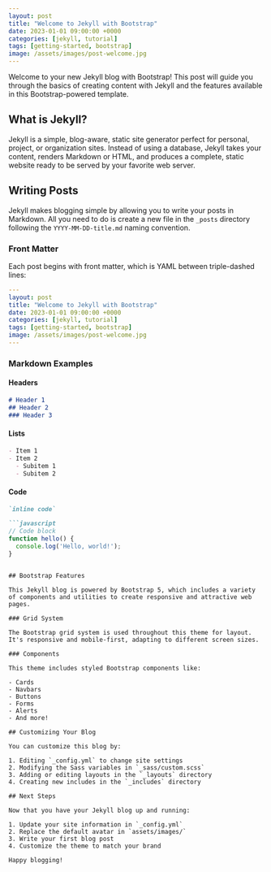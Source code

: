 ```yaml
---
layout: post
title: "Welcome to Jekyll with Bootstrap"
date: 2023-01-01 09:00:00 +0000
categories: [jekyll, tutorial]
tags: [getting-started, bootstrap]
image: /assets/images/post-welcome.jpg
---
```


Welcome to your new Jekyll blog with Bootstrap! This post will guide you through the basics of creating content with Jekyll and the features available in this Bootstrap-powered template.

## What is Jekyll?

Jekyll is a simple, blog-aware, static site generator perfect for personal, project, or organization sites. Instead of using a database, Jekyll takes your content, renders Markdown or HTML, and produces a complete, static website ready to be served by your favorite web server.

## Writing Posts

Jekyll makes blogging simple by allowing you to write your posts in Markdown. All you need to do is create a new file in the `_posts` directory following the `YYYY-MM-DD-title.md` naming convention.

### Front Matter

Each post begins with front matter, which is YAML between triple-dashed lines:

```yaml
---
layout: post
title: "Welcome to Jekyll with Bootstrap"
date: 2023-01-01 09:00:00 +0000
categories: [jekyll, tutorial]
tags: [getting-started, bootstrap]
image: /assets/images/post-welcome.jpg
---
```

### Markdown Examples

#### Headers

```markdown
# Header 1
## Header 2
### Header 3
```

#### Lists

```markdown
- Item 1
- Item 2
  - Subitem 1
  - Subitem 2
```

#### Code

```markdown
`inline code`

```javascript
// Code block
function hello() {
  console.log('Hello, world!');
}
```
```

## Bootstrap Features

This Jekyll blog is powered by Bootstrap 5, which includes a variety of components and utilities to create responsive and attractive web pages.

### Grid System

The Bootstrap grid system is used throughout this theme for layout. It's responsive and mobile-first, adapting to different screen sizes.

### Components

This theme includes styled Bootstrap components like:

- Cards
- Navbars
- Buttons
- Forms
- Alerts
- And more!

## Customizing Your Blog

You can customize this blog by:

1. Editing `_config.yml` to change site settings
2. Modifying the Sass variables in `_sass/custom.scss`
3. Adding or editing layouts in the `_layouts` directory
4. Creating new includes in the `_includes` directory

## Next Steps

Now that you have your Jekyll blog up and running:

1. Update your site information in `_config.yml`
2. Replace the default avatar in `assets/images/`
3. Write your first blog post
4. Customize the theme to match your brand

Happy blogging!